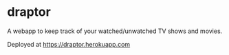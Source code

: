 # draptor
A webapp to keep track of your watched/unwatched TV shows and movies.

Deployed at https://draptor.herokuapp.com
